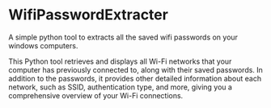 # WifiPasswordExtracter
A simple python tool to extracts all the saved wifi passwords on your windows computers.

This Python tool retrieves and displays all Wi-Fi networks that your computer has previously connected to, along with their saved passwords. In addition to the passwords, it provides other detailed information about each network, such as SSID, authentication type, and more, giving you a comprehensive overview of your Wi-Fi connections.
